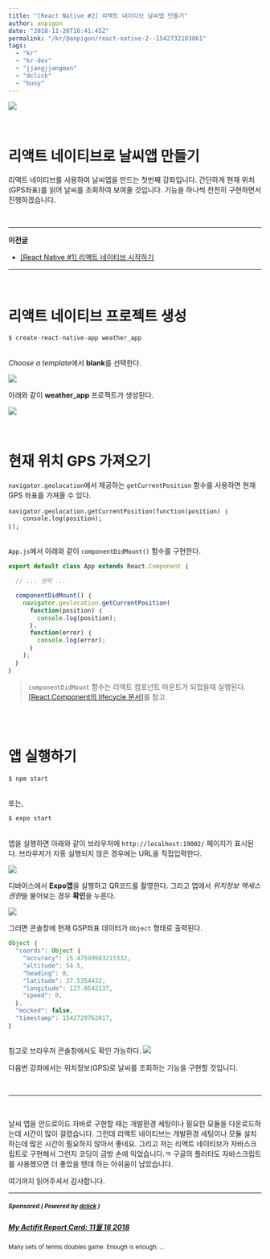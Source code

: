 ```yaml
---
title: "[React Native #2] 리액트 네이티브 날씨앱 만들기"
author: anpigon
date: "2018-11-20T16:41:45Z"
permalink: "/kr/@anpigon/react-native-2--1542732103861"
tags:
  - "kr"
  - "kr-dev"
  - "jjangjjangman"
  - "dclick"
  - "busy"
---
```

![](https://files.steempeak.com/file/steempeak/anpigon/yEuqXKgU-weather-28719_640.png)

<br>

# 리액트 네이티브로 날씨앱 만들기

리액트 네이티브를 사용하여 날씨앱을 만드는 첫번째 강좌입니다. 간단하게 현재 위치(GPS좌표)를 읽어 날씨를 조회하여 보여줄 것입니다. 기능을 하나씩 천천히 구현하면서 진행하겠습니다.

<br>

---

**이전글**

* [[React Native #1] 리액트 네이티브 시작하기](https://steemit.com/kr/@anpigon/react-native-1--1542639852750)

---
<br>

# 리액트 네이티브 프로젝트 생성

```js
$ create-react-native-app weather_app
```

<br>*Choose a template*에서 **blank**를 선택한다.

![](https://files.steempeak.com/file/steempeak/anpigon/OWbQ5A2d-E18489E185B3E1848FE185B3E18485E185B5E186ABE18489E185A3E186BA202018-11-212000.36.30.png)

아래와 같이 **weather_app** 프로젝트가 생성된다.

![](https://files.steempeak.com/file/steempeak/anpigon/OrErlAKb-E18489E185B3E1848FE185B3E18485E185B5E186ABE18489E185A3E186BA202018-11-212000.37.12.png)

<br>

# 현재 위치 GPS 가져오기

`navigator.geolocation`에서 제공하는 `getCurrentPosition` 함수를 사용하면 현재 GPS 좌표를 가져올 수 있다.

```
navigator.geolocation.getCurrentPosition(function(position) ｛
	console.log(position);
｝);
```

<br>`App.js`에서 아래와 같이 `componentDidMount()` 함수를 구현한다.

```js
export default class App extends React.Component ｛

  // ... 생략 ...

  componentDidMount() ｛
    navigator.geolocation.getCurrentPosition(
      function(position) ｛
        console.log(position);
      ｝, 
      function(error) ｛
        console.log(error);
      ｝
    );
  ｝
｝
```
> `componentDidMount` 함수는 리액트 컴포넌트 마운트가 되었을때 실행된다.
> [[React.Component의 lifecycle 문서]](https://reactjs.org/docs/react-component.html#the-component-lifecycle)를 참고.

<br><br>

# 앱 실행하기

```bash
$ npm start
```

<br>또는,

```bash
$ expo start
```

<br>앱을 실행하면 아래와 같이 브라우저에 `http://localhost:19002/` 페이지가 표시된다. 브라우저가 자동 실행되지 않은 경우에는 URL을 직접입력한다.

![](https://files.steempeak.com/file/steempeak/anpigon/nbbO1e4T-E18489E185B3E1848FE185B3E18485E185B5E186ABE18489E185A3E186BA202018-11-212001.14.00.png)

디바이스에서 **Expo앱**을 실행하고 QR코드를 촬영한다. 그리고 앱에서 *위치정보 액세스 권한*을 물어보는 경우 **확인**을 누른다.

![](https://steemitimages.com/300x0/https://files.steempeak.com/file/steempeak/anpigon/Zc2kyQba-Screenshot_20181121-010232_Package20installer.jpg)

그러면 콘솔창에 현재 GSP좌표 데이터가 `Object` 형태로 출력된다.

```js
Object ｛
  "coords": Object ｛
    "accuracy": 15.47599983215332,
    "altitude": 54.5,
    "heading": 0,
    "latitude": 37.5354432,
    "longitude": 127.0542137,
    "speed": 0,
  ｝,
  "mocked": false,
  "timestamp": 1542729762017,
｝
```

<br>참고로 브라우저 콘솔창에서도 확인 가능하다.
![](https://files.steempeak.com/file/steempeak/anpigon/iYad1VVX-E18489E185B3E1848FE185B3E18485E185B5E186ABE18489E185A3E186BA202018-11-212001.03.11.png)

다음번 강좌에서는 위치정보(GPS)로 날씨를 조회하는 기능을 구현할 것입니다.

<br>

---

<br>

날씨 앱을 안드로이드 자바로 구현할 때는 개발환경 세팅이나 필요한 모듈을 다운로드하는데 시간이 많이 걸렸습니다. 그런데 리액트 네이티브는 개발환경 세팅이나 모듈 설치하는데 많은 시간이 필요하지 않아서 좋네요. 그리고 저는 리액트 네이티브가 자바스크립트로 구현해서 그런지 코딩이 금방 손에 익었습니다.ㅋ 구글의 플러터도 자바스크립트를 사용했으면 더 좋았을 텐데 하는 아쉬움이 남았습니다.


여기까지 읽어주셔서 감사합니다.




---

#####  <sub> **Sponsored ( Powered by [dclick](https://www.dclick.io) )** </sub>
##### [My Actifit Report Card: 11월 18 2018](https://api.dclick.io/v1/c?x=eyJhbGciOiJIUzI1NiIsInR5cCI6IkpXVCJ9.eyJjIjoiYW5waWdvbiIsInMiOiJyZWFjdC1uYXRpdmUtMi0tMTU0MjczMjEwMzg2MSIsImEiOlsidC04ODUiXSwidXJsIjoiaHR0cHM6Ly9zdGVlbWl0LmNvbS9hY3RpZml0L0BzZWxmdm90ZWp1c3RpY2UvYWN0aWZpdC1zZWxmdm90ZWp1c3RpY2UtMjAxODExMTh0MTAxMzIzNjUxeiIsImlhdCI6MTU0MjczMjEwMywiZXhwIjoxODU4MDkyMTAzfQ.tlnfvApXOuUCbqqDdTpR5KuVxCxItkf_hewxrZNJ8as)
<sup>Many sets of tennis doubles game. Enough is enough. ...</sup>
</center>